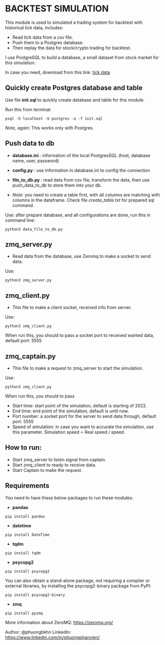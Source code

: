 # BACKTEST SIMULATION

This module is used to simulated a trading system for backtest with historical tick data, includes:
- Read tick data from a csv file.
- Push them to a Postgres database.
- Then replay the data for stock/crypto trading for backtest.

I use PostgreSQL to build a database, a small dataset from stock market for this simulation.

In case you need, download from this link: [tick data](https://drive.google.com/drive/folders/16RFYeoyEFoMrB_yBCC1AX6HnnF6Kiy0s?usp=sharing)

## Quickly create Postgres database and table

Use file **init.sql** to quickly create database and table for this module.

Run this from terminal:
```
psql -h localhost -U postgres -a -f init.sql
```
*Note, again*: This works only with Postgres.


## Push data to db

- **database.ini** : information of the local PostgresSQL (host, database name, user, password)
- **config.py** : use information in database.ini to config the connection
- **file_to_db.py** : read data from csv file, transform the data, then use push_data_to_db to store them into your db.

- *Note*: you need to create a table first, with all columns are matching with columns in the dataframe. Check file *create_table.txt* for prepared sql command.


Use: after prepare database, and all configurations are done, run this in command line:

```
python3 data_file_to_db.py
```

## zmq_server.py

- Read data from the database, use Zeromq to make a socket to send data.

Use:
```
python3 zmq_server.py
```

## zmq_client.py

- This file to make a client socket, received info from server.

Use:
```
python3 zmq_client.py
```

When run this, you should to pass a socket port to received wanted data, default port: 5555

## zmq_captain.py

- This file to make a request to zmq_server to start the simulation.

Use:
```
python3 zmq_client.py
```

When run this, you should to pass
- Start time: start point of the simulation, default is starting of 2022.
- End time: end point of the simulation, default is until now.
- Port number: a socket port for the server to send data through, default port: 5555
- Speed of simulation: in case you want to accurate the simulation, use this parameter. Simulation speed = Real speed / speed.

## How to run:
- Start zmq_server to listen signal from captain.
- Start zmq_client to ready to receive data.
- Start Captain to make the request.


## Requirements

You need to have these below packages to run these modules:

- **pandas**
```
pip install pandas
```

- **datetime**
```
pip install DateTime
```

- **tqdm**
```
pip install tqdm
```

- **psycopg2**
```
pip install psycopg2
```

You can also obtain a stand-alone package, not requiring a compiler or external libraries, by installing the psycopg2-binary package from PyPI:
```
pip install psycopg2-binary
```

- **zmq**
```
pip install pyzmq
```
More information about ZeroMQ: https://zeromq.org/


Author: @phuongbkhn
LinkedIn: https://www.linkedin.com/in/phuongphanvien/
